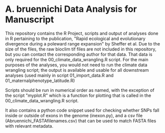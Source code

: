 # A. bruennichi Data Analysis for Manuscript
This repository contains the R Project, scripts and output of analyses done in R pertaining to the publication, "Rapid ecological and evolutionary divergence during a poleward range expansion" by Sheffer et al. Due to the size of the files, the raw bioclim tif files are not included in this repository, but you can contact the corresponding author for that data. That data is only required for the 00_climate_data_wrangling.R script. For the main purposes of the analyses, you would not need to run the climate data wrangling script; the output is available and usable for all downstream analyses (used mainly in script 01_import_data.R and 01_maternalphenotype_latitude.R)

Scripts should be run in numerical order as named, with the exception of the script "myplot.R" which is a function for plotting that is called in the 00_climate_data_wrangling.R script. 

It also contains a python code snippet used for checking whether SNPs fall inside or outside of exons in the genome (inexon.py), and a csv file (Abruennichi_FASTAfilenames.csv) that can be used to match FASTA files with relevant metadata. 
